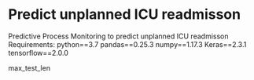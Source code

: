 # Predict unplanned ICU readmisson
Predictive Process Monitoring to predict unplanned ICU readmisson 
Requirements:
python==3.7
pandas==0.25.3
numpy==1.17.3
Keras==2.3.1
tensorflow==2.0.0

max_test_len
